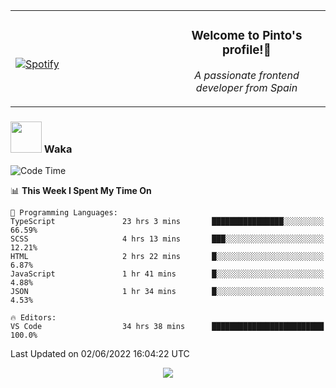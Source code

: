<table width="100%" align="center"> 
  <tr>
  <td width="50%">
      
&nbsp; <br> [![Spotify](https://novatorem-zeta-rust.vercel.app/api/spotify)](https://open.spotify.com/user/novatorem-zeta-rust)

  </td>
  <td width="50%">
    <h3 align="center">Welcome to Pinto's profile!👋</h3>
    <p align="center"><em>A passionate frontend developer from Spain</em></p>
  </td>
  </table>

### <img src="https://media.giphy.com/media/VgCDAzcKvsR6OM0uWg/giphy.gif" width="50"> Waka

  <!--START_SECTION:waka-->
![Code Time](http://img.shields.io/badge/Code%20Time-476%20hrs%2051%20mins-blue)

📊 **This Week I Spent My Time On** 

```text
💬 Programming Languages: 
TypeScript               23 hrs 3 mins       ████████████████░░░░░░░░░   66.59% 
SCSS                     4 hrs 13 mins       ███░░░░░░░░░░░░░░░░░░░░░░   12.21% 
HTML                     2 hrs 22 mins       █░░░░░░░░░░░░░░░░░░░░░░░░   6.87% 
JavaScript               1 hr 41 mins        █░░░░░░░░░░░░░░░░░░░░░░░░   4.88% 
JSON                     1 hr 34 mins        █░░░░░░░░░░░░░░░░░░░░░░░░   4.53%

🔥 Editors: 
VS Code                  34 hrs 38 mins      █████████████████████████   100.0%

```


 Last Updated on 02/06/2022 16:04:22 UTC
<!--END_SECTION:waka-->

<div align="center">
<img src="https://github-readme-stats-gilt-tau.vercel.app/api/top-langs/?username=pinto-hub&layout=compact&theme=dracula" />
</div>
